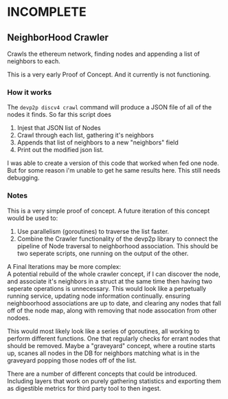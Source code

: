# INCOMPLETE

## NeighborHood Crawler

Crawls the ethereum network, finding nodes and appending a list of neighbors to each. 

This is a very early Proof of Concept. And it currently is not functioning.

### How it works

The ```devp2p discv4 crawl``` command will produce a JSON file of all of the nodes it finds. 
So far this script does

  1. Injest that JSON list of Nodes
  2. Crawl through each list, gathering it's neighbors
  3. Appends that list of neighbors to a new "neighbors" field
  4. Print out the modified json list.

I was able to create a version of this code that worked when fed one node. But for some reason i'm unable to get he same results here.
This still needs debugging.

### Notes

This is a very simple proof of concept.
A future iteration of this concept would be used to:

  1. Use parallelism (goroutines) to traverse the list faster.
  2. Combine the Crawler functionality of the devp2p library to connect the pipeline of Node traversal to neighborhood association.
     This should be two seperate scripts, one running on the output of the other.

  A Final Iterations may be more complex: \
    A potential rebuild of the whole crawler concept, if I can discover the node, and associate it's neighbors in a struct at the same time
    then having two seperate operations is unnecessary. This would look like a perpetually running service, updating node information continually. 
    ensuring neighboorhood associations are up to date, and clearing any nodes that fall off of the node map, along with removing that node assocation
    from other nodoes.

  This would most likely look like a series of goroutines, all working to perform different functions. One that regularly checks for errant nodes that
  should be removed. Maybe a "graveyard" concept, where a routine starts up, scanes all nodes in the DB for neighbors matching what is in the graveyard
  popping those nodes off of the list.

  There are a number of different concepts that could be introduced. Including layers that work on purely gathering statistics and exporting them as digestible
  metrics for third party tool to then ingest.
